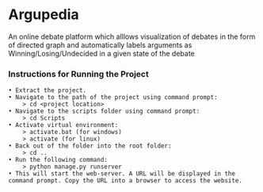 # Argupedia
 
An online debate platform which alllows visualization of debates in the form of directed graph and automatically labels arguments as Winning/Losing/Undecided in a given state of the debate

### Instructions for Running the Project
```
• Extract the project.
• Navigate to the path of the project using command prompt:
	> cd <project location>
• Navigate to the scripts folder using command prompt:
	> cd Scripts
• Activate virtual environment:
	> activate.bat (for windows)
	> activate (for linux)
• Back out of the folder into the root folder:
	> cd ..
• Run the following command:
	> python manage.py runserver
• This will start the web-server. A URL will be displayed in the command prompt. Copy the URL into a browser to access the website.
```
